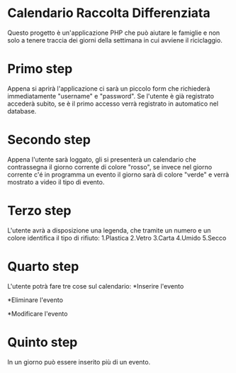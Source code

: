 # Calendario Raccolta Differenziata

Questo progetto è un'applicazione PHP che può aiutare le famiglie e non solo a tenere traccia dei giorni della settimana in cui avviene il riciclaggio.

# Primo step 

Appena si aprirà l'applicazione ci sarà un piccolo form che richiederà immediatamente "username" e "password".
Se l'utente è già registrato accederà subito, se è il primo accesso verrà registrato in automatico nel database.

# Secondo step

Appena l'utente sarà loggato, gli si presenterà un calendario che contrassegna il giorno corrente di colore "rosso", se invece nel giorno corrente c'é in programma un evento il giorno sarà di colore "verde" e verrà mostrato a video il tipo di evento.

# Terzo step

L'utente avrà a disposizione una legenda, che tramite un numero e un colore identifica il tipo di rifiuto:
1.Plastica
2.Vetro
3.Carta
4.Umido
5.Secco

# Quarto step 

L'utente potrà fare tre cose sul calendario:
*Inserire l'evento

*Eliminare l'evento

*Modificare l'evento

# Quinto step

In un giorno può essere inserito più di un evento.